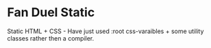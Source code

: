 # Fan Duel Static

Static HTML + CSS - Have just used :root css-varaibles + some utility classes rather then a compiler.
